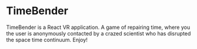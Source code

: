 # TimeBender
TimeBender is a React VR application. A game of repairing time, where you the user is anonymously contacted by a crazed scientist who has disrupted the space time continuum. Enjoy!
